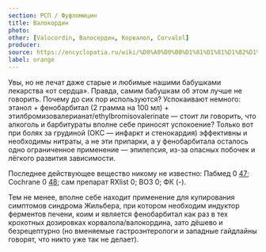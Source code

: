 ```yaml
---
section: РСП / Фуфломицин
title: Валокордин
photo:
other: [Valocordin, Валосердин, Корвалол, Corvalol]
producer:
source: https://encyclopatia.ru/wiki/%D0%A0%D0%B0%D1%81%D1%81%D1%82%D1%80%D0%B5%D0%BB%D1%8C%D0%BD%D1%8B%D0%B9_%D1%81%D0%BF%D0%B8%D1%81%D0%BE%D0%BA_%D0%BF%D1%80%D0%B5%D0%BF%D0%B0%D1%80%D0%B0%D1%82%D0%BE%D0%B2
label: orange
---
```


Увы, но не лечат даже старые и любимые нашими бабушками лекарства «от сердца». Правда, самим бабушкам об этом лучше не говорить. Почему до сих пор используются? Успокаивают немного: этанол + фенобарбитал (2 грамма на 100 мл) + этилбромизовалерианат/ethylbromisovalerinate — стоит ли говорить, что алкоголь и барбитураты вполне себе приносят успокоение? Только вот при болях за грудиной (ОКС — инфаркт и стенокардия) эффективны и необходимы нитраты, а не эти припарки, а у фенобарбитала осталось одно ограниченное применение — эпилепсия, из-за опасных побочек и лёгкого развития зависимости.

Последнее действующее вещество никому не известно: Пабмед 0 [47](http://www.ncbi.nlm.nih.gov/pubmed/?term=Ethylbromisovalerinate); Cochrane 0 [48](http://onlinelibrary.wiley.com/cochranelibrary/search?searchRow.searchCriteria.term=Ethylbromisovalerinate&submitSearch=GO); сам препарат RXlist 0; ВОЗ 0; ФК (-).

Тем не менее, вполне себе находит применение для купирования симптомов синдрома Жильбера, при котором необходим индуктор ферментов печени, коим и является фенобарбитал как раз в тех крохотных дозировках корвалола/валокордина, зато дёшево и безрецептурно (но вменяемые гастроэнтерологи и западные гайдлайны говорят, что никто уже так не делает).
